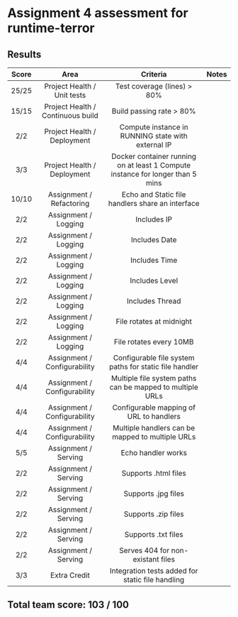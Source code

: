 # Assignment 4 assessment for runtime-terror

## Results

| Score |               Area                |                           Criteria                           | Notes |
| :---: | :-------------------------------: | :----------------------------------------------------------: | :---: |
| 25/25 |    Project Health / Unit tests    |                 Test coverage (lines) > 80%                  |       |
| 15/15 | Project Health / Continuous build |                   Build passing rate > 80%                   |       |
|  2/2  |    Project Health / Deployment    |      Compute instance in RUNNING state with external IP      |       |
|  3/3  |    Project Health / Deployment    | Docker container running on at least 1 Compute instance for longer than 5 mins |       |
| 10/10 |     Assignment / Refactoring      |       Echo and Static file handlers share an interface       |       |
|  2/2  |       Assignment / Logging        |                         Includes IP                          |       |
|  2/2  |       Assignment / Logging        |                        Includes Date                         |       |
|  2/2  |       Assignment / Logging        |                        Includes Time                         |       |
|  2/2  |       Assignment / Logging        |                        Includes Level                        |       |
|  2/2  |       Assignment / Logging        |                       Includes Thread                        |       |
|  2/2  |       Assignment / Logging        |                   File rotates at midnight                   |       |
|  2/2  |       Assignment / Logging        |                   File rotates every 10MB                    |       |
|  4/4  |   Assignment / Configurability    |    Configurable file system paths for static file handler    |       |
|  4/4  |   Assignment / Configurability    |  Multiple file system paths can be mapped to multiple URLs   |       |
|  4/4  |   Assignment / Configurability    |           Configurable mapping of URL to handlers            |       |
|  4/4  |   Assignment / Configurability    |       Multiple handlers can be mapped to multiple URLs       |       |
|  5/5  |       Assignment / Serving        |                      Echo handler works                      |       |
|  2/2  |       Assignment / Serving        |                     Supports .html files                     |       |
|  2/2  |       Assignment / Serving        |                     Supports .jpg files                      |       |
|  2/2  |       Assignment / Serving        |                     Supports .zip files                      |       |
|  2/2  |       Assignment / Serving        |                     Supports .txt files                      |       |
|  2/2  |       Assignment / Serving        |              Serves 404 for non-existant files               |       |
|  3/3  |           Extra Credit            |       Integration tests added for static file handling       |       |

## Total team score: 103 / 100